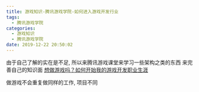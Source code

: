 ```yaml
---
title: 游戏知识-腾讯游戏学院-如何进入游戏开发行业
tags:
  - 腾讯游戏学院
categories:
  - 游戏知识
  - 腾讯游戏学院
date: 2019-12-22 20:50:02
---
```


由于自己了解的实在是不足, 所以来腾讯游戏课堂来学习一些架构之类的东西 来完善自己的知识面
[想做游戏吗？如何开始我的游戏开发职业生涯](https://gameinstitute.qq.com/course/detail/10156)
<!--more-->
做游戏不会重复做同样的工作, 项目不同


